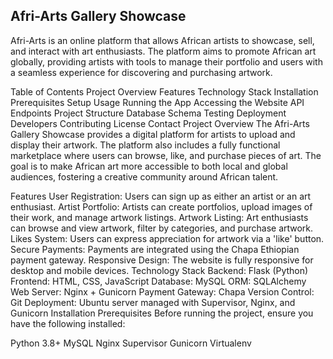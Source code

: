 ## Afri-Arts Gallery Showcase
Afri-Arts is an online platform that allows African artists to showcase, sell, and interact with art enthusiasts. The platform aims to promote African art globally, providing artists with tools to manage their portfolio and users with a seamless experience for discovering and purchasing artwork.

Table of Contents
Project Overview
Features
Technology Stack
Installation
Prerequisites
Setup
Usage
Running the App
Accessing the Website
API Endpoints
Project Structure
Database Schema
Testing
Deployment
Developers
Contributing
License
Contact
Project Overview
The Afri-Arts Gallery Showcase provides a digital platform for artists to upload and display their artwork. The platform also includes a fully functional marketplace where users can browse, like, and purchase pieces of art. The goal is to make African art more accessible to both local and global audiences, fostering a creative community around African talent.

Features
User Registration: Users can sign up as either an artist or an art enthusiast.
Artist Portfolio: Artists can create portfolios, upload images of their work, and manage artwork listings.
Artwork Listing: Art enthusiasts can browse and view artwork, filter by categories, and purchase artwork.
Likes System: Users can express appreciation for artwork via a 'like' button.
Secure Payments: Payments are integrated using the Chapa Ethiopian payment gateway.
Responsive Design: The website is fully responsive for desktop and mobile devices.
Technology Stack
Backend: Flask (Python)
Frontend: HTML, CSS, JavaScript
Database: MySQL
ORM: SQLAlchemy
Web Server: Nginx + Gunicorn
Payment Gateway: Chapa
Version Control: Git
Deployment: Ubuntu server managed with Supervisor, Nginx, and Gunicorn
Installation
Prerequisites
Before running the project, ensure you have the following installed:

Python 3.8+
MySQL
Nginx
Supervisor
Gunicorn
Virtualenv
